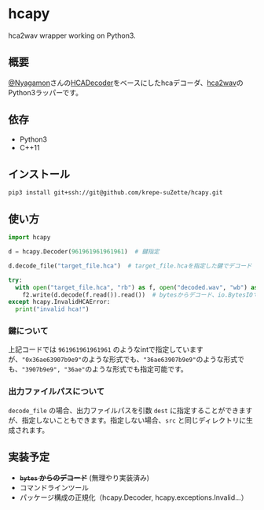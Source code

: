 # hcapy

hca2wav wrapper working on Python3.

## 概要

[@Nyagamon](https://github.com/Nyagamon)さんの[HCADecoder](https://github.com/Nyagamon/HCADecoder)をベースにしたhcaデコーダ、[hca2wav](https://github.com/Cryptomelone/hca2wav)のPython3ラッパーです。<br>

## 依存
- Python3
- C++11

## インストール

```
pip3 install git+ssh://git@github.com/krepe-suZette/hcapy.git
```

## 使い方

```python
import hcapy

d = hcapy.Decoder(961961961961961)  # 鍵指定

d.decode_file("target_file.hca")  # target_file.hcaを指定した鍵でデコード

try:
  with open("target_file.hca", "rb") as f, open("decoded.wav", "wb") as f2:
    f2.write(d.decode(f.read()).read())  # bytesからデコード、io.BytesIOでリターンする
except hcapy.InvalidHCAError:
  print("invalid hca!")
```

### 鍵について

上記コードでは `961961961961961` のようなintで指定していますが、`"0x36ae63907b9e9"`のような形式でも、`"36ae63907b9e9"`のような形式でも、`"3907b9e9", "36ae"`のような形式でも指定可能です。

### 出力ファイルパスについて

`decode_file` の場合、出力ファイルパスを引数 `dest` に指定することができますが、指定しないこともできます。指定しない場合、`src` と同じディレクトリに生成されます。

## 実装予定

- **~~`bytes` からのデコード~~** (無理やり実装済み)
- コマンドラインツール
- パッケージ構成の正規化（hcapy.Decoder, hcapy.exceptions.Invalid...）
